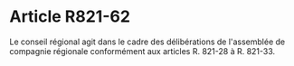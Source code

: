 # Article R821-62

<p>Le conseil régional agit dans le cadre des délibérations de l'assemblée de compagnie régionale conformément aux articles R. 821-28 à R. 821-33.</p>